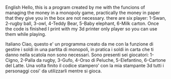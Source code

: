 English
Hello, this is a program created by me with the funcions of managing the money in a monopoly game, practically the money in paper that they give you in the box are not necessary.
there are six player: 1-Swan, 2-rugby ball, 3-owl, 4-Teddy Bear, 5-Baby elephant, 6-Milk carton.
Once the code is finished I print with my 3d printer only player so you can use them while playing.

Italiano
Ciao, questo e' un programma creato da me con la funzione di gestire i soldi in una partita di monopoli, in pratica i soldi in carta che ti danno nella scatola non sono necessari.
Sono presenti sei giocatori: 1-Cigno, 2-Palla da rugby, 3-Gufo, 4-Orso di Peluche, 5-Elefantino, 6-Cartone del Latte.
Una volta finito il codice stampero' con la mia stampante 3d tutti i personaggi cosi' da utilizzarli mentre si gioca.
